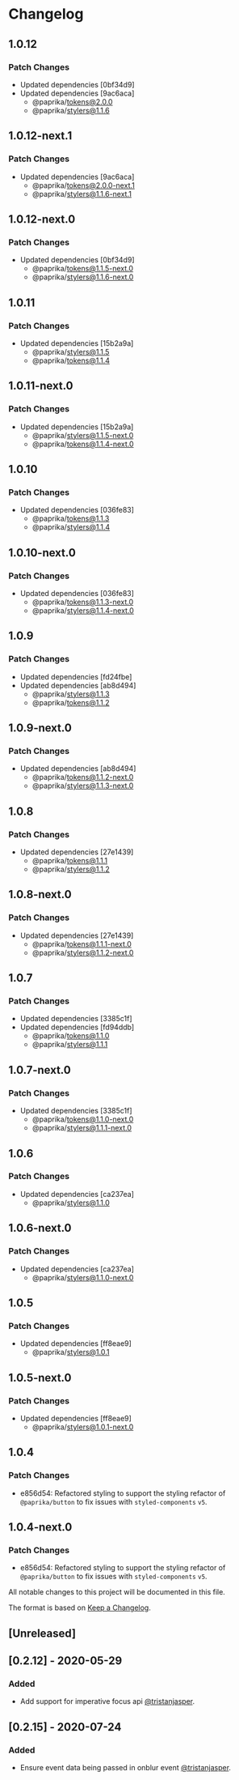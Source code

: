 # Changelog

## 1.0.12

### Patch Changes

- Updated dependencies [0bf34d9]
- Updated dependencies [9ac6aca]
  - @paprika/tokens@2.0.0
  - @paprika/stylers@1.1.6

## 1.0.12-next.1

### Patch Changes

- Updated dependencies [9ac6aca]
  - @paprika/tokens@2.0.0-next.1
  - @paprika/stylers@1.1.6-next.1

## 1.0.12-next.0

### Patch Changes

- Updated dependencies [0bf34d9]
  - @paprika/tokens@1.1.5-next.0
  - @paprika/stylers@1.1.6-next.0

## 1.0.11

### Patch Changes

- Updated dependencies [15b2a9a]
  - @paprika/stylers@1.1.5
  - @paprika/tokens@1.1.4

## 1.0.11-next.0

### Patch Changes

- Updated dependencies [15b2a9a]
  - @paprika/stylers@1.1.5-next.0
  - @paprika/tokens@1.1.4-next.0

## 1.0.10

### Patch Changes

- Updated dependencies [036fe83]
  - @paprika/tokens@1.1.3
  - @paprika/stylers@1.1.4

## 1.0.10-next.0

### Patch Changes

- Updated dependencies [036fe83]
  - @paprika/tokens@1.1.3-next.0
  - @paprika/stylers@1.1.4-next.0

## 1.0.9

### Patch Changes

- Updated dependencies [fd24fbe]
- Updated dependencies [ab8d494]
  - @paprika/stylers@1.1.3
  - @paprika/tokens@1.1.2

## 1.0.9-next.0

### Patch Changes

- Updated dependencies [ab8d494]
  - @paprika/tokens@1.1.2-next.0
  - @paprika/stylers@1.1.3-next.0

## 1.0.8

### Patch Changes

- Updated dependencies [27e1439]
  - @paprika/tokens@1.1.1
  - @paprika/stylers@1.1.2

## 1.0.8-next.0

### Patch Changes

- Updated dependencies [27e1439]
  - @paprika/tokens@1.1.1-next.0
  - @paprika/stylers@1.1.2-next.0

## 1.0.7

### Patch Changes

- Updated dependencies [3385c1f]
- Updated dependencies [fd94ddb]
  - @paprika/tokens@1.1.0
  - @paprika/stylers@1.1.1

## 1.0.7-next.0

### Patch Changes

- Updated dependencies [3385c1f]
  - @paprika/tokens@1.1.0-next.0
  - @paprika/stylers@1.1.1-next.0

## 1.0.6

### Patch Changes

- Updated dependencies [ca237ea]
  - @paprika/stylers@1.1.0

## 1.0.6-next.0

### Patch Changes

- Updated dependencies [ca237ea]
  - @paprika/stylers@1.1.0-next.0

## 1.0.5

### Patch Changes

- Updated dependencies [ff8eae9]
  - @paprika/stylers@1.0.1

## 1.0.5-next.0

### Patch Changes

- Updated dependencies [ff8eae9]
  - @paprika/stylers@1.0.1-next.0

## 1.0.4

### Patch Changes

- e856d54: Refactored styling to support the styling refactor of `@paprika/button` to fix issues with `styled-components` `v5`.

## 1.0.4-next.0

### Patch Changes

- e856d54: Refactored styling to support the styling refactor of `@paprika/button` to fix issues with `styled-components` `v5`.

All notable changes to this project will be documented in this file.

The format is based on [Keep a Changelog](https://keepachangelog.com/en/1.0.0/).

## [Unreleased]

## [0.2.12] - 2020-05-29

### Added

- Add support for imperative focus api [@tristanjasper](https://github.com/tristanjasper).

## [0.2.15] - 2020-07-24

### Added

- Ensure event data being passed in onblur event [@tristanjasper](https://github.com/tristanjasper).
